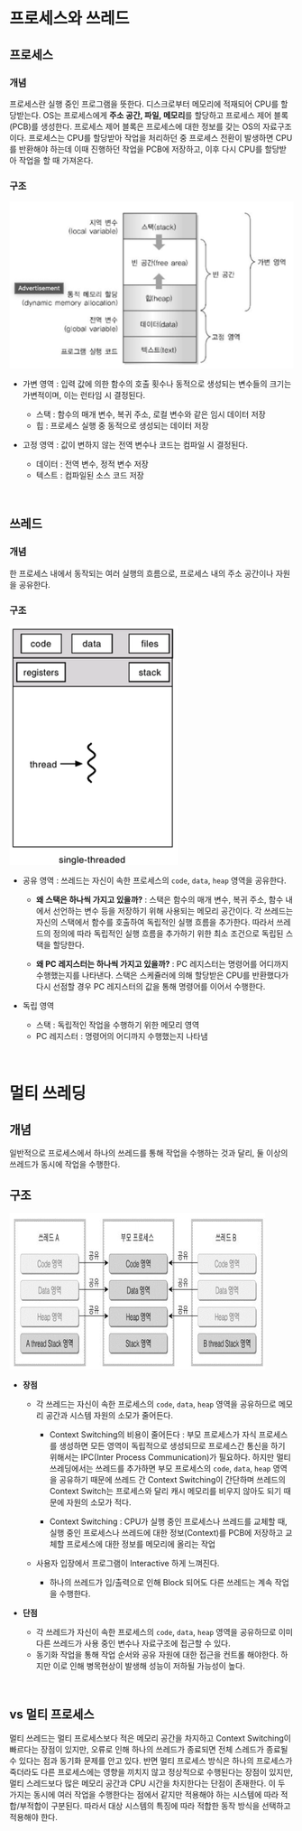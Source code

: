 # 프로세스와 쓰레드

## 프로세스

### 개념

프로세스란 실행 중인 프로그램을 뜻한다. 디스크로부터 메모리에 적재되어 CPU를 할당받는다. OS는 프로세스에게 **주소 공간, 파일, 메모리**를 할당하고 프로세스 제어 블록(PCB)를 생성한다. 프로세스 제어 블록은 프로세스에 대한 정보를 갖는 OS의 자료구조이다. 프로세스는 CPU를 할당받아 작업을 처리하던 중 프로세스 전환이 발생하면 CPU를 반환해야 하는데 이때 진행하던 작업을 PCB에 저장하고, 이후 다시 CPU를 할당받아 작업을 할 때 가져온다.

### 구조

![process-structure](process-structure.png)

- 가변 영역 : 입력 값에 의한 함수의 호출 횟수나 동적으로 생성되는 변수들의 크기는 가변적이며, 이는 런타임 시 결정된다.
    - 스택 : 함수의 매개 변수, 복귀 주소, 로컬 변수와 같은 임시 데이터 저장
    - 힙 : 프로세스 실행 중 동적으로 생성되는 데이터 저장

- 고정 영역 : 값이 변하지 않는 전역 변수나 코드는 컴파일 시 결정된다. 
    - 데이터 : 전역 변수, 정적 변수 저장
    - 텍스트 : 컴파일된 소스 코드 저장

&nbsp;
## 쓰레드

### 개념

한 프로세스 내에서 동작되는 여러 실행의 흐름으로, 프로세스 내의 주소 공간이나 자원을 공유한다.

### 구조

![thread-structure](thread-structure.png)

- 공유 영역 : 쓰레드는 자신이 속한 프로세스의 `code`, `data`, `heap` 영역을 공유한다.

    - **왜 스택은 하나씩 가지고 있을까?** : 스택은 함수의 매개 변수, 복귀 주소, 함수 내에서 선언하는 변수 등을 저장하기 위해 사용되는 메모리 공간이다. 각 쓰레드는 자신의 스택에서 함수를 호출하여 독립적인 실행 흐름을 추가한다. 따라서 쓰레드의 정의에 따라 독립적인 실행 흐름을 추가하기 위한 최소 조건으로 독립된 스택을 할당한다.

    - **왜 PC 레지스터는 하나씩 가지고 있을까?** : PC 레지스터는 명령어를 어디까지 수행했는지를 나타낸다. 스택은 스케쥴러에 의해 할당받은 CPU를 반환했다가 다시 선점할 경우 PC 레지스터의 값을 통해 명령어를 이어서 수행한다.

- 독립 영역
    - 스택 : 독립적인 작업을 수행하기 위한 메모리 영역
    - PC 레지스터 : 명령어의 어디까지 수행했는지 나타냄


&nbsp;
# 멀티 쓰레딩

## 개념

일반적으로 프로세스에서 하나의 쓰레드를 통해 작업을 수행하는 것과 달리, 둘 이상의 쓰레드가 동시에 작업을 수행한다.

## 구조

![multi-thread](multi-thread.png)

- **장점**
    - 각 쓰레드는 자신이 속한 프로세스의 `code`, `data`, `heap` 영역을 공유하므로 메모리 공간과 시스템 자원의 소모가 줄어든다.
        - Context Switching의 비용이 줄어든다 : 부모 프로세스가 자식 프로세스를 생성하면 모든 영역이 독립적으로 생성되므로 프로세스간 통신을 하기 위해서는 IPC(Inter Process Communication)가 필요하다. 하지만 멀티 쓰레딩에서는 쓰레드를 추가하면 부모 프로세스의 `code`, `data`, `heap` 영역을 공유하기 때문에 쓰레드 간 Context Switching이 간단하며 쓰레드의 Context Switch는 프로세스와 달리 캐시 메모리를 비우지 않아도 되기 때문에 자원의 소모가 적다.

        - Context Switching : CPU가 실행 중인 프로세스나 쓰레드를 교체할 때, 실행 중인 프로세스나 쓰레드에 대한 정보(Context)를 PCB에 저장하고 교체할 프로세스에 대한 정보를 메모리에 올리는 작업
            
    - 사용자 입장에서 프로그램이 Interactive 하게 느껴진다.
        - 하나의 쓰레드가 입/출력으로 인해 Block 되어도 다른 쓰레드는 계속 작업을 수행한다.
    
- **단점**
    - 각 쓰레드가 자신이 속한 프로세스의 `code`, `data`, `heap` 영역을 공유하므로 이미 다른 쓰레드가 사용 중인 변수나 자료구조에 접근할 수 있다.
    - 동기화 작업을 통해 작업 순서와 공유 자원에 대한 접근을 컨트롤 해야한다. 하지만 이로 인해 병목현상이 발생해 성능이 저하될 가능성이 높다.

&nbsp;
## vs 멀티 프로세스

멀티 쓰레드는 멀티 프로세스보다 적은 메모리 공간을 차지하고 Context Switching이 빠르다는 장점이 있지만, 오류로 인해 하나의 쓰레드가 종료되면 전체 스레드가 종료될 수 있다는 점과 동기화 문제를 안고 있다. 반면 멀티 프로세스 방식은 하나의 프로세스가 죽더라도 다른 프로세스에는 영향을 끼치지 않고 정상적으로 수행된다는 장점이 있지만, 멀티 스레드보다 많은 메모리 공간과 CPU 시간을 차지한다는 단점이 존재한다. 이 두 가지는 동시에 여러 작업을 수행한다는 점에서 같지만 적용해야 하는 시스템에 따라 적합/부적합이 구분된다. 따라서 대상 시스템의 특징에 따라 적합한 동작 방식을 선택하고 적용해야 한다.